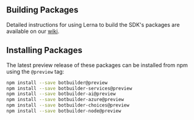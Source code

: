 ## Building Packages
Detailed instructions for using Lerna to build the SDK's packages are available on our [wiki](https://github.com/Microsoft/botbuilder-js/wiki/Building-the-SDK).

## Installing Packages
The latest preview release of these packages can be installed from npm using the `@preview` tag:

```bash
npm install --save botbuilder@preview
npm install --save botbuilder-services@preview
npm install --save botbuilder-ai@preview
npm install --save botbuilder-azure@preview
npm install --save botbuilder-choices@preview
npm install --save botbuilder-node@preview
``` 